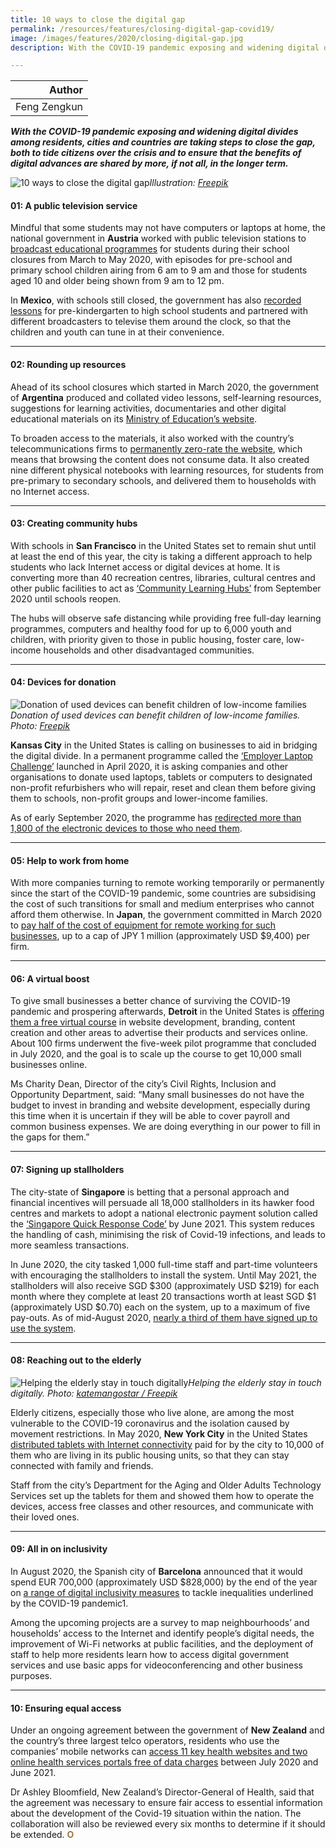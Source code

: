 ```yaml
---
title: 10 ways to close the digital gap
permalink: /resources/features/closing-digital-gap-covid19/
image: /images/features/2020/closing-digital-gap.jpg
description: With the COVID-19 pandemic exposing and widening digital divides among residents, cities and countries are taking steps to close the gap, both to tide citizens over the crisis and to ensure that the benefits of digital advances are shared by more, if not all, in the longer term.

---
```


| Author |
|---:|
| Feng Zengkun |

***With the COVID-19 pandemic exposing and widening digital divides among residents, cities and countries are taking steps to close the gap, both to tide citizens over the crisis and to ensure that the benefits of digital advances are shared by more, if not all, in the longer term.***

![10 ways to close the digital gap](/images/features/2020/closing-digital-gap.jpg/)*Illustration: [Freepik](http://www.freepik.com)*

#### **01: A public television service**

Mindful that some students may not have computers or laptops at home, the national government in **Austria** worked with public television stations to [broadcast educational programmes](https://www.worldbank.org/en/topic/edutech/brief/how-countries-are-using-edtech-to-support-remote-learning-during-the-covid-19-pandemic) for students during their school closures from March to May 2020, with episodes for pre-school and primary school children airing from 6 am to 9 am and those for students aged 10 and older being shown from 9 am to 12 pm.

In **Mexico**, with schools still closed, the government has also [recorded lessons](https://edition.cnn.com/2020/08/22/americas/mexico-covid-19-classes-on-tv-intl/index.html) for pre-kindergarten to high school students and partnered with different broadcasters to televise them around the clock, so that the children and youth can tune in at their convenience.   

---

#### **02: Rounding up resources**

Ahead of its school closures which started in March 2020, the government of **Argentina** produced and collated video lessons, self-learning resources, suggestions for learning activities, documentaries and other digital educational materials on its [Ministry of Education’s website](https://www.educ.ar/). 

To broaden access to the materials, it also worked with the country’s telecommunications firms to [permanently zero-rate the website](https://www.worldbank.org/en/topic/edutech/brief/how-countries-are-using-edtech-to-support-remote-learning-during-the-covid-19-pandemic), which means that browsing the content does not consume data. It also created nine different physical notebooks with learning resources, for students from pre-primary to secondary schools, and delivered them to households with no Internet access.

---

#### **03: Creating community hubs**

With schools in **San Francisco** in the United States set to remain shut until at least the end of this year, the city is taking a different approach to help students who lack Internet access or digital devices at home. It is converting more than 40 recreation centres, libraries, cultural centres and other public facilities to act as [‘Community Learning Hubs’](https://sfmayor.org/article/mayor-london-breed-announces-community-learning-hubs-support-distance-learning-and-extension) from September 2020 until schools reopen.

The hubs will observe safe distancing while providing free full-day learning programmes, computers and healthy food for up to 6,000 youth and children, with priority given to those in public housing, foster care, low-income households and other disadvantaged communities.

---

#### **04: Devices for donation**

![Donation of used devices can benefit children of low-income families](/images/features/2020/girl-laptop.jpg/)*Donation of used devices can benefit children of low-income families. Photo: [Freepik](http://www.freepik.com)*

**Kansas City** in the United States is calling on businesses to aid in bridging the digital divide. In a permanent programme called the [‘Employer Laptop Challenge’](https://www.kansascityfed.org/community/employer-laptop-challenge) launched in April 2020, it is asking companies and other organisations to donate used laptops, tablets or computers to designated non-profit refurbishers who will repair, reset and clean them before giving them to schools, non-profit groups and lower-income families. 

As of early September 2020, the programme has [redirected more than 1,800 of the electronic devices to those who need them](https://www.kansascityfed.org/publications/community/connections/articles/2020/elc%20-%20donor%20interviews%20sept%202020). 

---

#### **05: Help to work from home**

With more companies turning to remote working temporarily or permanently since the start of the COVID-19 pandemic, some countries are subsidising the cost of such transitions for small and medium enterprises who cannot afford them otherwise. In **Japan**, the government committed in March 2020 to [pay half of the cost of equipment for remote working for such businesses](https://www.japantimes.co.jp/opinion/2020/03/05/editorials/use-coronavirus-crisis-promote-teleworking/), up to a cap of JPY 1 million (approximately USD $9,400) per firm.

---

#### **06: A virtual boost**

To give small businesses a better chance of surviving the COVID-19 pandemic and prospering afterwards, **Detroit** in the United States is [offering them a free virtual course](https://nextcity.org/daily/entry/digital-detroit-works-bridge-digital-divide-for-small-and-micro-businesses) in website development, branding, content creation and other areas to advertise their products and services online. About 100 firms underwent the five-week pilot programme that concluded in July 2020, and the goal is to scale up the course to get 10,000 small businesses online. 

Ms Charity Dean, Director of the city’s Civil Rights, Inclusion and Opportunity Department, said: “Many small businesses do not have the budget to invest in branding and website development, especially during this time when it is uncertain if they will be able to cover payroll and common business expenses. We are doing everything in our power to fill in the gaps for them.”

---

#### **07: Signing up stallholders**

The city-state of **Singapore** is betting that a personal approach and financial incentives will persuade all 18,000 stallholders in its hawker food centres and markets to adopt a national electronic payment solution called the [‘Singapore Quick Response Code’](https://www.channelnewsasia.com/news/singapore/1000-digital-ambassadors-recruit-help-stallholders-seniors-12789146) by June 2021. This system reduces the handling of cash, minimising the risk of Covid-19 infections, and leads to more seamless transactions.

In June 2020, the city tasked 1,000 full-time staff and part-time volunteers with encouraging the stallholders to install the system. Until May 2021, the stallholders will also receive SGD $300 (approximately USD $219) for each month where they complete at least 20 transactions worth at least SGD $1 (approximately USD $0.70) each on the system, up to a maximum of five pay-outs. As of mid-August 2020, [nearly a third of them have signed up to use the system](https://www.straitstimes.com/tech/nearly-a-third-of-18000-stalls-in-hawker-centres-and-markets-now-offer-e-payments). 

---

#### **08: Reaching out to the elderly**

![Helping the elderly stay in touch digitally](/images/features/2020/elderly-laptop.jpg/)*Helping the elderly stay in touch digitally. Photo: [katemangostar / Freepik](http://www.freepik.com)*

Elderly citizens, especially those who live alone, are among the most vulnerable to the COVID-19 coronavirus and the isolation caused by movement restrictions. In May 2020, **New York City** in the United States [distributed tablets with Internet connectivity](https://www1.nyc.gov/assets/cto/#/project/connected-nycha-older-adults) paid for by the city to 10,000 of them who are living in its public housing units, so that they can stay connected with family and friends.

Staff from the city’s Department for the Aging and Older Adults Technology Services set up the tablets for them and showed them how to operate the devices, access free classes and other resources, and communicate with their loved ones. 

---

#### **09: All in on inclusivity**

In August 2020, the Spanish city of **Barcelona** announced that it would spend EUR 700,000 (approximately USD $828,000) by the end of the year on [a range of digital inclusivity measures](https://www.barcelona.cat/en/noticia/more-resources-to-combat-the-digital-divide_979064) to tackle inequalities underlined by the COVID-19 pandemic1. 

Among the upcoming projects are a survey to map neighbourhoods’ and households’ access to the Internet and identify people’s digital needs, the improvement of Wi-Fi networks at public facilities, and the deployment of staff to help more residents learn how to access digital government services and use basic apps for videoconferencing and other business purposes.

---

#### **10: Ensuring equal access** 

Under an ongoing agreement between the government of **New Zealand** and the country’s three largest telco operators, residents who use the companies’ mobile networks can [access 11 key health websites and two online health services portals free of data charges](https://www.health.govt.nz/news-media/media-releases/sponsored-data-partnership-helps-bridge-digital-divide-access-essential-health-information-and) between July 2020 and June 2021. 

Dr Ashley Bloomfield, New Zealand’s Director-General of Health, said that the agreement was necessary to ensure fair access to essential information about the development of the Covid-19 situation within the nation. The collaboration will also be reviewed every six months to determine if it should be extended. **<font color="#967942">O</font>**
